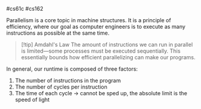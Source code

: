 #cs61c #cs162 

Parallelism is a core topic in machine structures. It is a principle of efficiency, where our goal as computer engineers is to execute as many instructions as possible at the same time.

>[!tip] Amdahl's Law
>The amount of instructions we can run in parallel is limited—some processes must be executed sequentially. This essentially bounds how efficient parallelizing can make our programs.

In general, our runtime is composed of three factors:
1. The number of instructions in the program
2. The number of cycles per instruction
3. The time of each cycle -> cannot be sped up, the absolute limit is the speed of light

